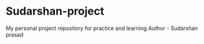 # Sudarshan-project
My personal project repository  for practice and learning
Author - Sudarshan prasad
